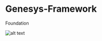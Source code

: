 # Genesys-Framework
Foundation

![alt text](https://github.com/tommycmt/Genesys-Framework/blob/master/figure/framework.png "Framework")
